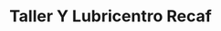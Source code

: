 ---
title: "Taller Y Lubricentro Recaf"
url: /penas-blancas/taller-y-lubricentro-recaf/
shop: Autowerkstatt
---